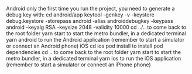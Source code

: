 Android
only the first time you run the project, you need to generate a debug key with:
cd android/app
keytool -genkey -v -keystore debug.keystore -storepass android -alias androiddebugkey -keypass android -keyalg RSA -keysize 2048 -validity 10000
cd ../.. to come back to the root folder
yarn start to start the metro bundler, in a dedicated terminal
yarn android to run the Android application (remember to start a simulator or connect an Android phone)
iOS
cd ios
pod install to install pod dependencies
cd .. to come back to the root folder
yarn start to start the metro bundler, in a dedicated terminal
yarn ios to run the iOS application (remember to start a simulator or connect an iPhone phone)